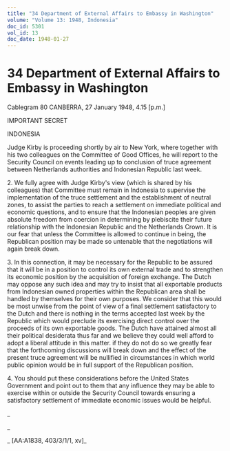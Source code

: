 ```yaml
---
title: "34 Department of External Affairs to Embassy in Washington"
volume: "Volume 13: 1948, Indonesia"
doc_id: 5301
vol_id: 13
doc_date: 1948-01-27
---
```


# 34 Department of External Affairs to Embassy in Washington

Cablegram 80 CANBERRA, 27 January 1948, 4.15 [p.m.]

IMPORTANT SECRET

INDONESIA

Judge Kirby is proceeding shortly by air to New York, where together with his two colleagues on the Committee of Good Offices, he will report to the Security Council on events leading up to conclusion of truce agreement between Netherlands authorities and Indonesian Republic last week.

2\. We fully agree with Judge Kirby's view (which is shared by his colleagues) that Committee must remain in Indonesia to supervise the implementation of the truce settlement and the establishment of neutral zones, to assist the parties to reach a settlement on immediate political and economic questions, and to ensure that the Indonesian peoples are given absolute freedom from coercion in determining by plebiscite their future relationship with the Indonesian Republic and the Netherlands Crown. It is our fear that unless the Committee is allowed to continue in being, the Republican position may be made so untenable that the negotiations will again break down.

3\. In this connection, it may be necessary for the Republic to be assured that it will be in a position to control its own external trade and to strengthen its economic position by the acquisition of foreign exchange. The Dutch may oppose any such idea and may try to insist that all exportable products from Indonesian owned properties within the Republican area shall be handled by themselves for their own purposes. We consider that this would be most unwise from the point of view of a final settlement satisfactory to the Dutch and there is nothing in the terms accepted last week by the Republic which would preclude its exercising direct control over the proceeds of its own exportable goods. The Dutch have attained almost all their political desiderata thus far and we believe they could well afford to adopt a liberal attitude in this matter. if they do not do so we greatly fear that the forthcoming discussions will break down and the effect of the present truce agreement will be nullified in circumstances in which world public opinion would be in full support of the Republican position.

4\. You should put these considerations before the United States Government and point out to them that any influence they may be able to exercise within or outside the Security Council towards ensuring a satisfactory settlement of immediate economic issues would be helpful.

_

_

_ [AA:A1838, 403/3/1/1, xv]_
